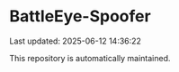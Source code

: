 # BattleEye-Spoofer

Last updated: 2025-06-12 14:36:22

This repository is automatically maintained.
